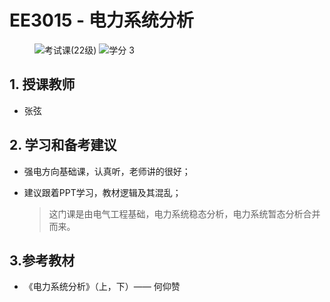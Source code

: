 # EE3015 - 电力系统分析

<div align="left">
<figure>
  <img alt="考试课(22级)" src="https://img.shields.io/badge/%E8%80%83%E8%AF%95%E8%AF%BE-red" >
  <img alt="学分 3" src="https://img.shields.io/badge/%E5%AD%A6%E5%88%86-3-moccasin">
</figure>
</div>


## 1. 授课教师

- 张弦

## 2. 学习和备考建议

- 强电方向基础课，认真听，老师讲的很好；

- 建议跟着PPT学习，教材逻辑及其混乱；

  > 这门课是由电气工程基础，电力系统稳态分析，电力系统暂态分析合并而来。

## 3.参考教材

- 《电力系统分析》（上，下）—— 何仰赞